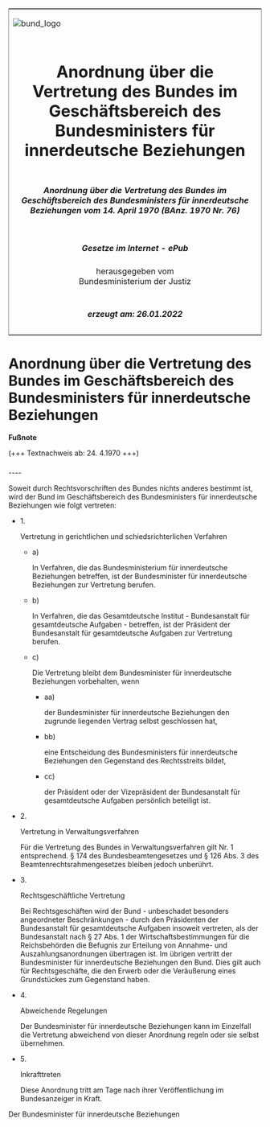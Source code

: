 <span id="DECKBLATT.html"></span>

<table border="0" frame="border" width="100%">

<tr valign="top">

<td align="left">

![bund\_logo](BfJ_2021_Web_de_de.gif)

</td>

<td align="right">

 

</td>

</tr>

<tr align="center" valign="middle">

<td colspan="2">

# Anordnung über die Vertretung des Bundes im Geschäftsbereich des Bundesministers für innerdeutsche Beziehungen

</td>

</tr>

<tr align="center" valign="middle">

<td colspan="2">

##### Anordnung über die Vertretung des Bundes im Geschäftsbereich des Bundesministers für innerdeutsche Beziehungen vom 14. April 1970 (BAnz. 1970 Nr. 76)

</td>

</tr>

<tr align="center" valign="middle">

<td colspan="2">

  
  

##### Gesetze im Internet - ePub  
  
herausgegeben vom  
Bundesministerium der Justiz

</td>

</tr>

<tr align="center" valign="bottom">

<td colspan="2">

  
  

##### erzeugt am: 26.01.2022

</td>

</tr>

</table>

<span id="BJNR507600970.html"></span>

# Anordnung über die Vertretung des Bundes im Geschäftsbereich des Bundesministers für innerdeutsche Beziehungen

<div>

  
**Fußnote**

<div class="jnhtml">

<div>

<div class="jurAbsatz">

(+++ Textnachweis ab: 24. 4.1970 +++)

</div>

</div>

</div>

</div>

<span id="BJNR507600970BJNE000100307.html"></span>

###   
\----

<div>

<div class="jnhtml">

<div>

<div class="jurAbsatz">

Soweit durch Rechtsvorschriften des Bundes nichts anderes bestimmt ist,
wird der Bund im Geschäftsbereich des Bundesministers für innerdeutsche
Beziehungen wie folgt vertreten:

  - 1\.
    
    <div style="">
    
    <span class="SP">Vertretung in gerichtlichen und
    schiedsrichterlichen Verfahren</span>
    
      - a)
        
        <div style="">
        
        In Verfahren, die das Bundesministerium für innerdeutsche
        Beziehungen betreffen, ist der Bundesminister für innerdeutsche
        Beziehungen zur Vertretung berufen.
        
        </div>
    
      - b)
        
        <div style="">
        
        In Verfahren, die das Gesamtdeutsche Institut - Bundesanstalt
        für gesamtdeutsche Aufgaben - betreffen, ist der Präsident der
        Bundesanstalt für gesamtdeutsche Aufgaben zur Vertretung
        berufen.
        
        </div>
    
      - c)
        
        <div style="">
        
        Die Vertretung bleibt dem Bundesminister für innerdeutsche
        Beziehungen vorbehalten, wenn
        
          - aa)
            
            <div style="">
            
            der Bundesminister für innerdeutsche Beziehungen den
            zugrunde liegenden Vertrag selbst geschlossen hat,
            
            </div>
        
          - bb)
            
            <div style="">
            
            eine Entscheidung des Bundesministers für innerdeutsche
            Beziehungen den Gegenstand des Rechtsstreits bildet,
            
            </div>
        
          - cc)
            
            <div style="">
            
            der Präsident oder der Vizepräsident der Bundesanstalt für
            gesamtdeutsche Aufgaben persönlich beteiligt ist.
            
            </div>
        
        </div>
    
    </div>

  - 2\.
    
    <div style="">
    
    <span class="SP">Vertretung in Verwaltungsverfahren</span>
    
    </div>
    
    <div style="">
    
    Für die Vertretung des Bundes in Verwaltungsverfahren gilt Nr. 1
    entsprechend. § 174 des Bundesbeamtengesetzes und § 126 Abs. 3 des
    Beamtenrechtsrahmengesetzes bleiben jedoch unberührt.
    
    </div>

  - 3\.
    
    <div style="">
    
    <span class="SP">Rechtsgeschäftliche Vertretung</span>
    
    </div>
    
    <div style="">
    
    Bei Rechtsgeschäften wird der Bund - unbeschadet besonders
    angeordneter Beschränkungen - durch den Präsidenten der
    Bundesanstalt für gesamtdeutsche Aufgaben insoweit vertreten, als
    der Bundesanstalt nach § 27 Abs. 1 der Wirtschaftsbestimmungen für
    die Reichsbehörden die Befugnis zur Erteilung von Annahme- und
    Auszahlungsanordnungen übertragen ist. Im übrigen vertritt der
    Bundesminister für innerdeutsche Beziehungen den Bund. Dies gilt
    auch für Rechtsgeschäfte, die den Erwerb oder die Veräußerung eines
    Grundstückes zum Gegenstand haben.
    
    </div>

  - 4\.
    
    <div style="">
    
    <span class="SP">Abweichende Regelungen</span>
    
    </div>
    
    <div style="">
    
    Der Bundesminister für innerdeutsche Beziehungen kann im Einzelfall
    die Vertretung abweichend von dieser Anordnung regeln oder sie
    selbst übernehmen.
    
    </div>

  - 5\.
    
    <div style="">
    
    <span class="SP">Inkrafttreten</span>
    
    </div>
    
    <div style="">
    
    Diese Anordnung tritt am Tage nach ihrer Veröffentlichung im
    Bundesanzeiger in Kraft.
    
    </div>

  
Der Bundesminister für innerdeutsche Beziehungen

</div>

</div>

</div>

</div>

